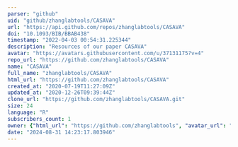 ```yaml
---
parser: "github"
uid: "github/zhanglabtools/CASAVA"
url: "https://api.github.com/repos/zhanglabtools/CASAVA"
doi: "10.1093/BIB/BBAB438"
timestamp: "2022-04-03 00:54:31.225344"
description: "Resources of our paper CASAVA"
avatar: "https://avatars.githubusercontent.com/u/37131175?v=4"
repo_url: "https://github.com/zhanglabtools/CASAVA"
name: "CASAVA"
full_name: "zhanglabtools/CASAVA"
html_url: "https://github.com/zhanglabtools/CASAVA"
created_at: "2020-07-19T11:27:09Z"
updated_at: "2020-12-26T09:39:44Z"
clone_url: "https://github.com/zhanglabtools/CASAVA.git"
size: 24
language: "R"
subscribers_count: 1
owner: {"html_url": "https://github.com/zhanglabtools", "avatar_url": "https://avatars.githubusercontent.com/u/37131175?v=4", "login": "zhanglabtools", "type": "Organization"}
date: "2024-08-31 14:23:17.803946"
---
```

